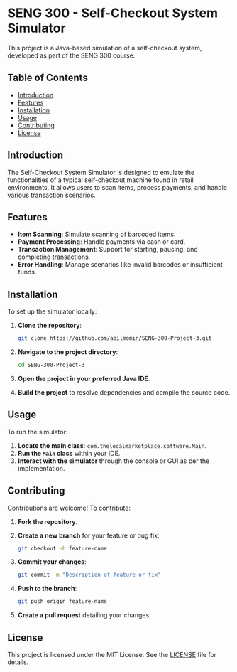 # SENG 300 - Self-Checkout System Simulator

This project is a Java-based simulation of a self-checkout system, developed as part of the SENG 300 course.

## Table of Contents

- [Introduction](#introduction)
- [Features](#features)
- [Installation](#installation)
- [Usage](#usage)
- [Contributing](#contributing)
- [License](#license)

## Introduction

The Self-Checkout System Simulator is designed to emulate the functionalities of a typical self-checkout machine found in retail environments. It allows users to scan items, process payments, and handle various transaction scenarios.

## Features

- **Item Scanning**: Simulate scanning of barcoded items.
- **Payment Processing**: Handle payments via cash or card.
- **Transaction Management**: Support for starting, pausing, and completing transactions.
- **Error Handling**: Manage scenarios like invalid barcodes or insufficient funds.

## Installation

To set up the simulator locally:

1. **Clone the repository**:

   ```bash
   git clone https://github.com/abilmomin/SENG-300-Project-3.git
   ```

2. **Navigate to the project directory**:

   ```bash
   cd SENG-300-Project-3
   ```

3. **Open the project in your preferred Java IDE**.

4. **Build the project** to resolve dependencies and compile the source code.

## Usage

To run the simulator:

1. **Locate the main class**: `com.thelocalmarketplace.software.Main`.
2. **Run the `Main` class** within your IDE.
3. **Interact with the simulator** through the console or GUI as per the implementation.

## Contributing

Contributions are welcome! To contribute:

1. **Fork the repository**.
2. **Create a new branch** for your feature or bug fix:

   ```bash
   git checkout -b feature-name
   ```

3. **Commit your changes**:

   ```bash
   git commit -m "Description of feature or fix"
   ```

4. **Push to the branch**:

   ```bash
   git push origin feature-name
   ```

5. **Create a pull request** detailing your changes.

## License

This project is licensed under the MIT License. See the [LICENSE](LICENSE) file for details. 
